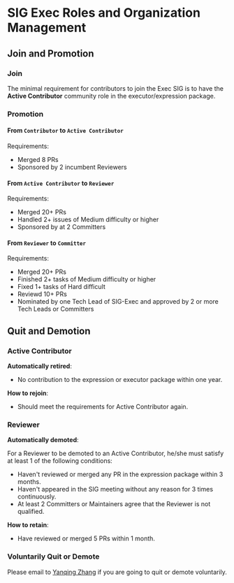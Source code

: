 # SIG Exec Roles and Organization Management

## Join and Promotion

### Join

The minimal requirement for contributors to join the Exec SIG is to have
the **Active Contributor** community role in the executor/expression package.

### Promotion

#### From `Contributor` to `Active Contributor`

Requirements:

* Merged 8 PRs
* Sponsored by 2 incumbent Reviewers

#### From `Active Contributor` to `Reviewer`

Requirements:

* Merged 20+ PRs
* Handled 2+ issues of Medium difficulty or higher
* Sponsored by at 2 Committers

#### From `Reviewer` to `Committer`

Requirements:

* Merged 20+ PRs
* Finished 2+ tasks of Medium difficulty or higher
* Fixed 1+ tasks of Hard difficult
* Reviewd 10+ PRs
* Nominated by one Tech Lead of SIG-Exec and approved by 2 or more Tech Leads or Committers

## Quit and Demotion

### Active Contributor

**Automatically retired**:

* No contribution to the expression or executor package within one year.

**How to rejoin**:

* Should meet the requirements for Active Contributor again.

### Reviewer

**Automatically demoted**:

For a Reviewer to be demoted to an Active Contributor,  he/she must satisfy at
least 1 of the following conditions:

* Haven't reviewed or merged any PR in the expression package within 3 months.
* Haven't appeared in the SIG meeting without any reason for 3 times continuously.
* At least 2 Committers or Maintainers agree that the Reviewer is not qualified.

**How to retain**:

* Have reviewed or merged 5 PRs within 1 month.

### Voluntarily Quit or Demote

Please email to [Yanqing Zhang](mailto:zhangyanqing@pingcap.com) if you are
going to quit or demote voluntarily.
